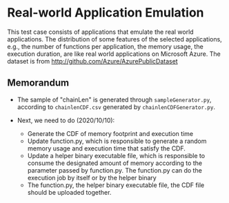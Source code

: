 # Real-world Application Emulation
This test case consists of applications that emulate the real world applications. The distribution of some features of the selected applications, e.g., the number of functions per application, the memory usage, the execution duration, are like real world applications on Microsoft Azure. The dataset is from http://github.com/Azure/AzurePublicDataset 

## Memorandum
* The sample of "chainLen" is generated through `sampleGenerator.py`, according to `chainlenCDF.csv` generated by `chainlenCDFGenerator.py`.  
* Next, we need to do (2020/10/10):

    * Generate the CDF of memory footprint and execution time
    * Update function.py, which is responsible to generate a random memory usage and execution time that satisfy the CDF.
    * Update a helper binary executable file, which is responsible to consume the designated amount of memory according to the parameter passed by function.py. The function.py can do the execution job by itself or by the helper binary
    * The function.py, the helper binary executable file, the CDF file should be uploaded together.